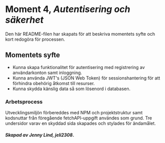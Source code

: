 # Moment 4, _Autentisering och säkerhet_
Den här README-filen har skapats för att beskriva momentets syfte och kort redogöra för processen.

## Momentets syfte

- Kunna skapa funktionalitet för autentisering med registrering av användarkonton samt inloggning.
- Kunna använda JWT's (JSON Web Token) för sessionshantering för att förhindra obehörig åtkomst till resurser.
- Kunna skydda känslig data så som lösenord i databasen.

### Arbetsprocess

Utvecklingsmiljön förbereddes med NPM och projektstruktur samt kodsnuttar från föregående fetchAPI-uppgift användes som grund. Tre undersidor varav en skyddad sida skapades och stylades för ändamålet. 

#### _Skapad av Jenny Lind, jeli2308_.